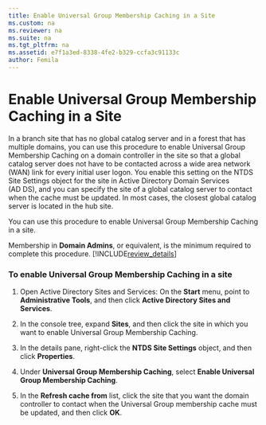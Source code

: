 ```yaml
---
title: Enable Universal Group Membership Caching in a Site
ms.custom: na
ms.reviewer: na
ms.suite: na
ms.tgt_pltfrm: na
ms.assetid: e7f1a3ed-8338-4fe2-b329-ccfa3c91133c
author: Femila
---
```

# Enable Universal Group Membership Caching in a Site
  In a branch site that has no global catalog server and in a forest that has multiple domains, you can use this procedure to enable Universal Group Membership Caching on a domain controller in the site so that a global catalog server does not have to be contacted across a wide area network \(WAN\) link for every initial user logon. You enable this setting on the NTDS Site Settings object for the site in Active Directory Domain Services \(AD DS\), and you can specify the site of a global catalog server to contact when the cache must be updated. In most cases, the closest global catalog server is located in the hub site.  
  
 You can use this procedure to enable Universal Group Membership Caching in a site.  
  
 Membership in **Domain Admins**, or equivalent, is the minimum required to complete this procedure. [!INCLUDE[review_details](../Token/review_details_md.md)]  
  
### To enable Universal Group Membership Caching in a site  
  
1.  Open Active Directory Sites and Services: On the **Start** menu, point to **Administrative Tools**, and then click **Active Directory Sites and Services**.  
  
2.  In the console tree, expand **Sites**, and then click the site in which you want to enable Universal Group Membership Caching.  
  
3.  In the details pane, right\-click the **NTDS Site Settings** object, and then click **Properties**.  
  
4.  Under **Universal Group Membership Caching**, select **Enable Universal Group Membership Caching**.  
  
5.  In the **Refresh cache from** list, click the site that you want the domain controller to contact when the Universal Group membership cache must be updated, and then click **OK**.  
  
  